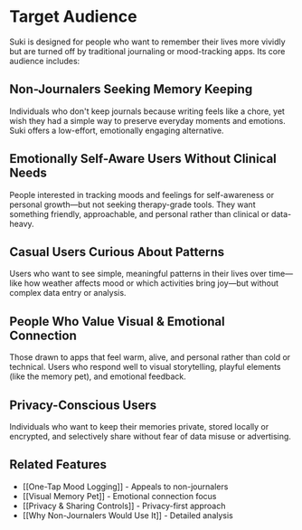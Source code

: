 # Target Audience

Suki is designed for people who want to remember their lives more vividly but are turned off by traditional journaling or mood-tracking apps. Its core audience includes:

## Non-Journalers Seeking Memory Keeping
Individuals who don't keep journals because writing feels like a chore, yet wish they had a simple way to preserve everyday moments and emotions. Suki offers a low-effort, emotionally engaging alternative.

## Emotionally Self-Aware Users Without Clinical Needs
People interested in tracking moods and feelings for self-awareness or personal growth—but not seeking therapy-grade tools. They want something friendly, approachable, and personal rather than clinical or data-heavy.

## Casual Users Curious About Patterns
Users who want to see simple, meaningful patterns in their lives over time—like how weather affects mood or which activities bring joy—but without complex data entry or analysis.

## People Who Value Visual & Emotional Connection
Those drawn to apps that feel warm, alive, and personal rather than cold or technical. Users who respond well to visual storytelling, playful elements (like the memory pet), and emotional feedback.

## Privacy-Conscious Users
Individuals who want to keep their memories private, stored locally or encrypted, and selectively share without fear of data misuse or advertising.

## Related Features
- [[One-Tap Mood Logging]] - Appeals to non-journalers
- [[Visual Memory Pet]] - Emotional connection focus
- [[Privacy & Sharing Controls]] - Privacy-first approach
- [[Why Non-Journalers Would Use It]] - Detailed analysis
